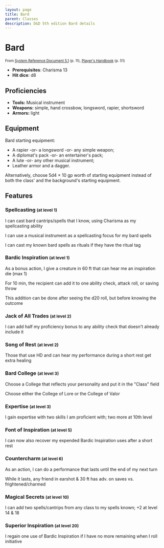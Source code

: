 ```yaml
---
layout: page
title: Bard
parent: Classes
description: D&D 5th edition Bard details
---
```


# Bard

<small>From <a target="_blank" href="https://media.wizards.com/2016/downloads/DND/SRD-OGL_V5.1.pdf">System Reference Document 5.1</a> (p. 11), <a target="_blank" href="https://dnd.wizards.com/products/tabletop-games/rpg-products/rpg_playershandbook">Player's Handbook</a> (p. 51)</small>

- **Prerequisites**: Charisma 13
- **Hit dice**: d8

## Proficiencies

- **Tools:** Musical instrument
- **Weapons:** simple, hand crossbow, longsword, rapier, shortsword
- **Armors:** light

## Equipment


Bard starting equipment:

- A rapier -or- a longsword -or- any simple weapon;
- A diplomat's pack -or- an entertainer's pack;
- A lute -or- any other musical instrument;
- Leather armor and a dagger.

Alternatively, choose 5d4 × 10 gp worth of starting equipment instead of both the class' and the background's starting equipment.


## Features

### Spellcasting <small>(at level 1)</small>


I can cast bard cantrips/spells that I know, using Charisma as my spellcasting ability

I can use a musical instrument as a spellcasting focus for my bard spells

I can cast my known bard spells as rituals if they have the ritual tag



### Bardic Inspiration <small>(at level 1)</small>


As a bonus action, I give a creature in 60 ft that can hear me an inspiration die (max 1)

For 10 min, the recipient can add it to one ability check, attack roll, or saving throw

This addition can be done after seeing the d20 roll, but before knowing the outcome



### Jack of All Trades <small>(at level 2)</small>


I can add half my proficiency bonus to any ability check that doesn't already include it



### Song of Rest <small>(at level 2)</small>


Those that use HD and can hear my performance during a short rest get extra healing



### Bard College <small>(at level 3)</small>


Choose a College that reflects your personality and put it in the "Class" field

Choose either the College of Lore or the College of Valor



### Expertise <small>(at level 3)</small>


I gain expertise with two skills I am proficient with; two more at 10th level



### Font of Inspiration <small>(at level 5)</small>


I can now also recover my expended Bardic Inspiration uses after a short rest



### Countercharm <small>(at level 6)</small>


As an action, I can do a performance that lasts until the end of my next turn

While it lasts, any friend in earshot & 30 ft has adv. on saves vs. frightened/charmed



### Magical Secrets <small>(at level 10)</small>


I can add two spells/cantrips from any class to my spells known; +2 at level 14 & 18



### Superior Inspiration <small>(at level 20)</small>


I regain one use of Bardic Inspiration if I have no more remaining when I roll initiative


